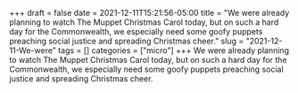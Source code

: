 +++draft = falsedate = 2021-12-11T15:21:56-05:00title = "We were already planning to watch The Muppet Christmas Carol today, but on such a hard day for the Commonwealth, we especially need some goofy puppets preaching social justice and spreading Christmas cheer."slug = "2021-12-11-We-were"tags = []categories = ["micro"]+++We were already planning to watch The Muppet Christmas Carol today, but on such a hard day for the Commonwealth, we especially need some goofy puppets preaching social justice and spreading Christmas cheer.